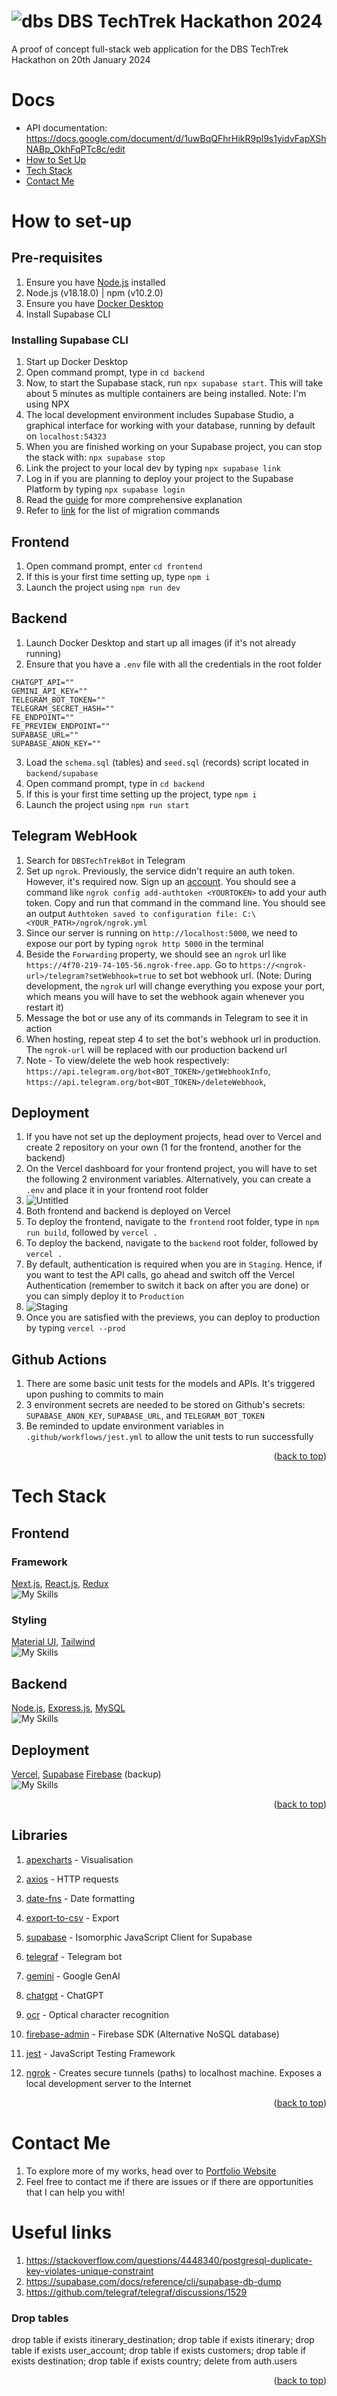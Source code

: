 <a name="readme-top"></a>
# ![dbs](https://github.com/ahloytan/dbs-techtrek/assets/28771440/3e0d3888-bfb9-4600-b832-d4ced17574b7) DBS TechTrek Hackathon 2024 
A proof of concept full-stack web application for the DBS TechTrek Hackathon on 20th January 2024

# Docs
- API documentation: https://docs.google.com/document/d/1uwBqQFhrHikR9pl9s1yidvFapXShNABp_OkhFqPTc8c/edit
- [How to Set Up](#how-to-set-up)
- [Tech Stack](#tech-stack)
- [Contact Me](#contact-me)

# How to set-up

## Pre-requisites
1. Ensure you have [Node.js](https://nodejs.org/en/download) installed
2. Node.js (v18.18.0) | npm (v10.2.0)
3. Ensure you have [Docker Desktop](https://www.docker.com/products/docker-desktop/)
4. Install Supabase CLI

### Installing Supabase CLI
1. Start up Docker Desktop
2. Open command prompt, type in `cd backend` 
3. Now, to start the Supabase stack, run `npx supabase start`. This will take about 5 minutes as multiple containers are being installed. Note: I'm using NPX
4. The local development environment includes Supabase Studio, a graphical interface for working with your database, running by default on `localhost:54323`
5. When you are finished working on your Supabase project, you can stop the stack with: `npx supabase stop`
6. Link the project to your local dev by typing `npx supabase link`
7. Log in if you are planning to deploy your project to the Supabase Platform by typing `npx supabase login`
8. Read the [guide](https://supabase.com/docs/guides/cli/getting-started?platform=npx) for more comprehensive explanation
9. Refer to [link](https://supabase.com/docs/reference/cli/supabase-migration-list) for the list of migration commands

## Frontend
1. Open command prompt, enter `cd frontend`
2. If this is your first time setting up, type `npm i`
3. Launch the project using `npm run dev`

## Backend
1. Launch Docker Desktop and start up all images (if it's not already running)
2. Ensure that you have a `.env` file with all the credentials in the root folder
```
CHATGPT_API=""
GEMINI_API_KEY="" 
TELEGRAM_BOT_TOKEN=""
TELEGRAM_SECRET_HASH=""
FE_ENDPOINT=""
FE_PREVIEW_ENDPOINT=""
SUPABASE_URL=""
SUPABASE_ANON_KEY=""
```
3. Load the `schema.sql` (tables) and `seed.sql` (records) script located in `backend/supabase`
4. Open command prompt, type in `cd backend`
5. If this is your first time setting up the project, type `npm i`
6. Launch the project using `npm run start`

## Telegram WebHook
1. Search for `DBSTechTrekBot` in Telegram
2. Set up `ngrok`. Previously, the service didn't require an auth token. However, it's required now. Sign up an [account](https://dashboard.ngrok.com/get-started/setup/windows). You should see a command like `ngrok config add-authtoken <YOURTOKEN>` to add your auth token. Copy and run that command in the command line. You should see an output `Authtoken saved to configuration file: C:\<YOUR_PATH>/ngrok/ngrok.yml`
3. Since our server is running on `http://localhost:5000`, we need to expose our port by typing `ngrok http 5000` in the terminal
4. Beside the `Forwarding` property, we should see an `ngrok` url like `https://4f70-219-74-105-56.ngrok-free.app`. Go to `https://<ngrok-url>/telegram?setWebhook=true` to set bot webhook url. (Note: During development, the `ngrok` url will change everything you expose your port, which means you will have to set the webhook again whenever you restart it)
5. Message the bot or use any of its commands in Telegram to see it in action 
6. When hosting, repeat step 4 to set the bot's webhook url in production. The `ngrok-url` will be replaced with our production backend url
7. Note - To view/delete the web hook respectively: `https://api.telegram.org/bot<BOT_TOKEN>/getWebhookInfo`, `https://api.telegram.org/bot<BOT_TOKEN>/deleteWebhook`, 

## Deployment
1. If you have not set up the deployment projects, head over to Vercel and create 2 repository on your own (1 for the frontend, another for the backend)
2. On the Vercel dashboard for your frontend project, you will have to set the following 2 environment variables. Alternatively, you can create a `.env` and place it in your frontend root folder
3. ![Untitled](https://github.com/ahloytan/dbs-techtrek/assets/28771440/f57d601e-0bc4-45aa-9f20-704881f8b2d9)
4. Both frontend and backend is deployed on Vercel
5. To deploy the frontend, navigate to the `frontend` root folder, type in `npm run build`, followed by `vercel .`
6. To deploy the backend, navigate to the `backend` root folder, followed by `vercel .`
7. By default, authentication is required when you are in `Staging`. Hence, if you want to test the API calls, go ahead and switch off the Vercel Authentication (remember to switch it back on after you are done) or you can simply deploy it to `Production` 
8. ![Staging](https://github.com/ahloytan/dbs-techtrek/assets/28771440/16232e9c-d9df-41c8-9bf4-a66af407e883)
9. Once you are satisfied with the previews, you can deploy to production by typing `vercel --prod`

## Github Actions
1. There are some basic unit tests for the models and APIs. It's triggered upon pushing to commits to main
2. 3 environment secrets are needed to be stored on Github's secrets: `SUPABASE_ANON_KEY`, `SUPABASE_URL`, and `TELEGRAM_BOT_TOKEN`
3. Be reminded to update environment variables in `.github/workflows/jest.yml` to allow the unit tests to run successfully

<p align="right">(<a href="#readme-top">back to top</a>)</p>

# Tech Stack

## Frontend
### Framework
[Next.js](https://nextjs.org/), [React.js](https://react.dev/), [Redux](https://redux.js.org/) <br>
![My Skills](https://skillicons.dev/icons?i=next,react,redux&perline=3)

### Styling
[Material UI](https://mui.com/), [Tailwind](https://tailwindcss.com/) <br>
![My Skills](https://skillicons.dev/icons?i=materialui,tailwind&perline=3)

## Backend
[Node.js](https://nodejs.org/en), [Express.js](https://expressjs.com/), [MySQL](https://www.mysql.com/) <br>
![My Skills](https://skillicons.dev/icons?i=nodejs,express,mysql&perline=3)

## Deployment
[Vercel](https://vercel.com/), [Supabase](https://supabase.com/) [Firebase](https://firebase.google.com/) (backup) <br>
![My Skills](https://skillicons.dev/icons?i=vercel,supabase,firebase&perline=3)
<p align="right">(<a href="#readme-top">back to top</a>)</p>

## Libraries
1. [apexcharts](https://apexcharts.com/) - Visualisation
2. [axios](https://www.npmjs.com/package/axios) - HTTP requests
3. [date-fns](https://www.npmjs.com/package/date-fns) - Date formatting
4. [export-to-csv](https://www.npmjs.com/package/export-to-csv) - Export

5. [supabase](https://www.npmjs.com/package/@supabase/supabase-js) - Isomorphic JavaScript Client for Supabase
6. [telegraf](https://www.npmjs.com/package/telegraf) - Telegram bot
7. [gemini](https://www.npmjs.com/package/@google/generative-ai) - Google GenAI
8. [chatgpt](https://github.com/PawanOsman/ChatGPT) - ChatGPT
9. [ocr](https://www.npmjs.com/package/ocr-space-api-wrapper) - Optical character recognition
10. [firebase-admin](https://www.npmjs.com/package/firebase-admin) - Firebase SDK (Alternative NoSQL database)
11. [jest](https://jestjs.io/) - JavaScript Testing Framework
12. [ngrok](https://www.npmjs.com/package/ngrok) - Creates secure tunnels (paths) to localhost machine. Exposes a local development server to the Internet

<p align="right">(<a href="#readme-top">back to top</a>)</p>

# Contact Me
1. To explore more of my works, head over to [Portfolio Website](https://ahloytan.netlify.app)
2. Feel free to contact me if there are issues or if there are opportunities that I can help you with!

# Useful links
1. https://stackoverflow.com/questions/4448340/postgresql-duplicate-key-violates-unique-constraint
2. https://supabase.com/docs/reference/cli/supabase-db-dump
3. https://github.com/telegraf/telegraf/discussions/1529

### Drop tables 
drop table if exists itinerary_destination;
drop table if exists itinerary;
drop table if exists user_account;
drop table if exists customers;
drop table if exists destination;
drop table if exists country;
delete from auth.users

<p align="right">(<a href="#readme-top">back to top</a>)</p>
